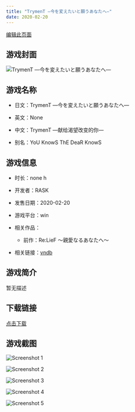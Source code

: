 ```yaml
---
title: "TrymenT ―今を変えたいと願うあなたへ―"
date: 2020-02-20
---
```

[编辑此页面](https://github.com/ACG-3/ADV3-source/blob/main/source/_posts/games/TrymenT%20%E2%80%95%E4%BB%8A%E3%82%92%E5%A4%89%E3%81%88%E3%81%9F%E3%81%84%E3%81%A8%E9%A1%98%E3%81%86%E3%81%82%E3%81%AA%E3%81%9F%E3%81%B8%E2%80%95.md)

## 游戏封面

![TrymenT ―今を変えたいと願うあなたへ―](https%3A//pan.timero.xyz/onedrive/img_lib_001/TrymenT%20%E2%80%95%E4%BB%8A%E3%82%92%E5%A4%89%E3%81%88%E3%81%9F%E3%81%84%E3%81%A8%E9%A1%98%E3%81%86%E3%81%82%E3%81%AA%E3%81%9F%E3%81%B8%E2%80%95_cover.avif)


## 游戏名称

- 日文：TrymenT ―今を変えたいと願うあなたへ―
- 英文：None
- 中文：TrymenT ―献给渴望改变的你―

- 别名：YoU KnowS ThE DeaR KnowS


## 游戏信息

- 时长：none h
- 开发者：RASK
- 发售日期：2020-02-20
- 游戏平台：win
- 相关作品：
   - 前作：Re:LieF ～親愛なるあなたへ～

- 相关链接：[vndb](https://vndb.org/v25040)


## 游戏简介

暂无描述


## 下载链接

[点击下载](https://pan.timero.xyz/onedrive/adv_lib_001/TrymenT%20%E2%80%95%E4%BB%8A%E3%82%92%E5%A4%89%E3%81%88%E3%81%9F%E3%81%84%E3%81%A8%E9%A1%98%E3%81%86%E3%81%82%E3%81%AA%E3%81%9F%E3%81%B8%E2%80%95)


## 游戏截图


![Screenshot 1](https%3A//pan.timero.xyz/onedrive/img_lib_001/TrymenT%20%E2%80%95%E4%BB%8A%E3%82%92%E5%A4%89%E3%81%88%E3%81%9F%E3%81%84%E3%81%A8%E9%A1%98%E3%81%86%E3%81%82%E3%81%AA%E3%81%9F%E3%81%B8%E2%80%95_Screenshot_1.avif)

![Screenshot 2](https%3A//pan.timero.xyz/onedrive/img_lib_001/TrymenT%20%E2%80%95%E4%BB%8A%E3%82%92%E5%A4%89%E3%81%88%E3%81%9F%E3%81%84%E3%81%A8%E9%A1%98%E3%81%86%E3%81%82%E3%81%AA%E3%81%9F%E3%81%B8%E2%80%95_Screenshot_2.avif)

![Screenshot 3](https%3A//pan.timero.xyz/onedrive/img_lib_001/TrymenT%20%E2%80%95%E4%BB%8A%E3%82%92%E5%A4%89%E3%81%88%E3%81%9F%E3%81%84%E3%81%A8%E9%A1%98%E3%81%86%E3%81%82%E3%81%AA%E3%81%9F%E3%81%B8%E2%80%95_Screenshot_3.avif)

![Screenshot 4](https%3A//pan.timero.xyz/onedrive/img_lib_001/TrymenT%20%E2%80%95%E4%BB%8A%E3%82%92%E5%A4%89%E3%81%88%E3%81%9F%E3%81%84%E3%81%A8%E9%A1%98%E3%81%86%E3%81%82%E3%81%AA%E3%81%9F%E3%81%B8%E2%80%95_Screenshot_4.avif)

![Screenshot 5](https%3A//pan.timero.xyz/onedrive/img_lib_001/TrymenT%20%E2%80%95%E4%BB%8A%E3%82%92%E5%A4%89%E3%81%88%E3%81%9F%E3%81%84%E3%81%A8%E9%A1%98%E3%81%86%E3%81%82%E3%81%AA%E3%81%9F%E3%81%B8%E2%80%95_Screenshot_5.avif)

